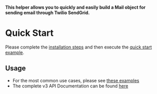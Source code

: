 **This helper allows you to quickly and easily build a Mail object for sending email through Twilio SendGrid.**

# Quick Start

Please complete the [installation steps](https://github.com/sendgrid/sendgrid-python#installation) and then execute the [quick start example](https://github.com/sendgrid/sendgrid-python#quick-start).

## Usage

- For the most common use cases, please see [these examples](https://github.com/sendgrid/sendgrid-python/tree/HEAD/use_cases)
- The complete v3 API Documentation can be found [here](https://sendgrid.com/docs/API_Reference/api_v3.html)
